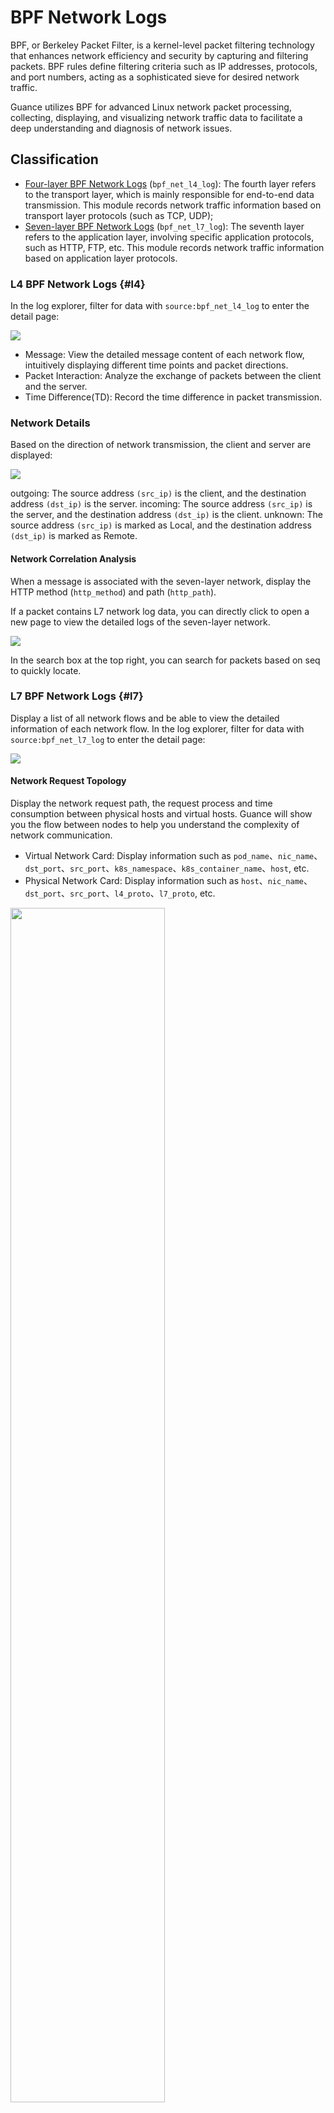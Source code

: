# BPF Network Logs

BPF, or Berkeley Packet Filter, is a kernel-level packet filtering technology that enhances network efficiency and security by capturing and filtering packets. BPF rules define filtering criteria such as IP addresses, protocols, and port numbers, acting as a sophisticated sieve for desired network traffic.

Guance utilizes BPF for advanced Linux network packet processing, collecting, displaying, and visualizing network traffic data to facilitate a deep understanding and diagnosis of network issues.


## Classification

- [Four-layer BPF Network Logs](#l4) (`bpf_net_l4_log`): The fourth layer refers to the transport layer, which is mainly responsible for end-to-end data transmission. This module records network traffic information based on transport layer protocols (such as TCP, UDP);  
- [Seven-layer BPF Network Logs](#l7) (`bpf_net_l7_log`): The seventh layer refers to the application layer, involving specific application protocols, such as HTTP, FTP, etc. This module records network traffic information based on application layer protocols.

### L4 BPF Network Logs {#l4}

In the log explorer, filter for data with `source:bpf_net_l4_log` to enter the detail page:


![](img/bpf_net_l4_log-1.png)

* Message: View the detailed message content of each network flow, intuitively displaying different time points and packet directions.  
* Packet Interaction: Analyze the exchange of packets between the client and the server.    
* Time Difference(TD): Record the time difference in packet transmission.
  

### Network Details

Based on the direction of network transmission, the client and server are displayed:

![](img/bpf_net_l4_log-2.png)

outgoing: The source address `(src_ip)` is the client, and the destination address `(dst_ip)` is the server.
incoming: The source address `(src_ip)` is the server, and the destination address `(dst_ip)` is the client.
unknown: The source address `(src_ip)` is marked as Local, and the destination address `(dst_ip)` is marked as Remote.

#### Network Correlation Analysis

When a message is associated with the seven-layer network, display the HTTP method (`http_method`) and path (`http_path`).

If a packet contains L7 network log data, you can directly click to open a new page to view the detailed logs of the seven-layer network.

![](img/bpf_net_l4_log-1-1.png)

In the search box at the top right, you can search for packets based on seq to quickly locate.


### L7 BPF Network Logs {#l7}

Display a list of all network flows and be able to view the detailed information of each network flow. In the log explorer, filter for data with `source:bpf_net_l7_log` to enter the detail page:


![](img/bpf_net_l7_log.png)


#### Network Request Topology

Display the network request path, the request process and time consumption between physical hosts and virtual hosts. Guance will show you the flow between nodes to help you understand the complexity of network communication.


- Virtual Network Card: Display information such as `pod_name`、`nic_name`、`dst_port`、`src_port`、`k8s_namespace`、`k8s_container_name`、`host`, etc.
- Physical Network Card: Display information such as `host`、`nic_name`、`dst_port`、`src_port`、`l4_proto`、`l7_proto`, etc.


<img src="../img/bpf_net_l7_log-1.png" width="70%" >

If there is an external unknown network situation, it will show N/A.

<img src="../img/bpf_net_l7_log-2.png" width="70%" >

- Hover over the port of the network card node to display `ip:port`.
- If you need to view the details of the network data, hover over the network card node and click the :fontawesome-solid-arrow-up-right-from-square: button at the top right to jump to the corresponding page.

![](img/bpf_net_l7_log-4.png)

#### Related BPF Logs

Guance displays related log data based on three dimensions: single connection request, cross-network card request, and transport layer request.

- Single Connection: Requests and responses made between the client and server through a single network connection. 
- Cross-card: Requests that span different network cards. For example, in a virtualized environment, a request may be initiated from a virtual network card of a virtual machine, and then sent to another virtual machine or an external server through the physical network card of the host machine.
- Transport Layer: Refers to transport layer network logs, such as requests made in TCP or UDP protocols.


![](img/bpf_net_l7_log-3.png)

- Click the :material-reorder-horizontal: on the right to modify the display columns of the network logs:

![](img/bpf_net_l7_log-5.png)

## Troubleshooting

When a network problem occurs, you can follow these steps for BPF network troubleshooting:

1. Confirm the problem phenomenon: Record the manifestations of the network problem, such as connection timeouts, packet loss, etc.
2. Check the four-layer logs: Check the basic information of the relevant network flow through bpf_net_l4_log to confirm the transmission direction and basic information of the packets.
3. Dive into the seven-layer logs: If the problem may involve the application layer, check the detailed interactions of the application layer through bpf_net_l7_log.
4. Analyze the network topology: Use the network request topology function to check the calling relationship and time consumption between virtual and physical network cards, to confirm whether there is network latency or interruption.
5. Correlation analysis: Check if there are specific application layer protocols causing problems through four-seven layer correlation analysis.
6. Log correlation: Check all logs related to the problematic network flow to find potential clues to the problem.



Through the above steps, you can effectively use BPF network visualization for troubleshooting and analysis of network problems, thereby quickly locating and solving the issues.
